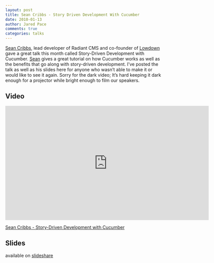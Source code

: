 ```yaml
---
layout: post
title: Sean Cribbs - Story Driven Development With Cucumber
date: 2010-01-13
author: Jared Pace
comments: true
categories: talks
---
```


[Sean Cribbs](http://seancribbs.com/), lead developer of Radiant CMS and co-founder of [Lowdown](http://lowdownapp.com/) gave a great talk this month called Story-Driven Development with Cucumber. [Sean](http://twitter.com/seancribbs) gives a great tutorial on how Cucumber works as well as the benefits that go along with story-driven development. I’ve posted the talk as well as his slides here for anyone who wasn’t able to make it or would like to see it again. Sorry for the dark video; It’s hard keeping it dark enough for a projector while bright enough to film our speakers.

## Video

<iframe src="https://player.vimeo.com/video/8721145" width="640" height="360" frameborder="0" allow="autoplay; fullscreen" allowfullscreen></iframe>

<p>
<a href="https://vimeo.com/8721145">Sean Cribbs - Story-Driven Development with Cucumber</a></p>

## Slides

available on [slideshare](http://www.slideshare.net/seancribbs/story-driven-development-with-cucumber)
